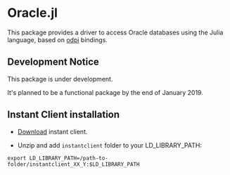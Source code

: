 
# Oracle.jl

This package provides a driver to access Oracle databases using the Julia language,
based on [odpi](https://github.com/oracle/odpi) bindings.

## Development Notice

This package is under development.

It's planned to be a functional package by the end of January 2019.

## Instant Client installation

* [Download](https://www.oracle.com/technetwork/database/database-technologies/instant-client/downloads/index.html) instant client.

* Unzip and add `instantclient` folder to your LD_LIBRARY_PATH:

```
export LD_LIBRARY_PATH=/path-to-folder/instantclient_XX_Y:$LD_LIBRARY_PATH
```
